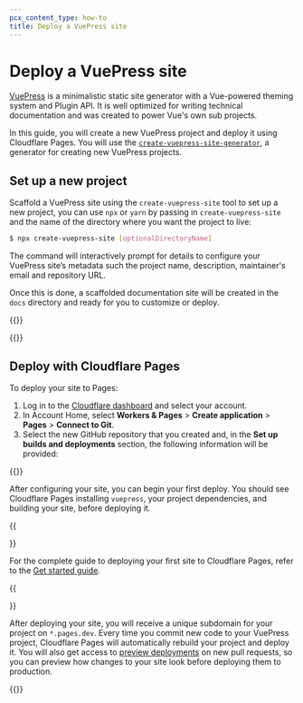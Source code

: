 ```yaml
---
pcx_content_type: how-to
title: Deploy a VuePress site
---
```


# Deploy a VuePress site

[VuePress](https://vuepress.vuejs.org/) is a minimalistic static site generator with a Vue-powered theming system and Plugin API. It is well optimized for writing technical documentation and was created to power Vue's own sub projects.

In this guide, you will create a new VuePress project and deploy it using Cloudflare Pages. You will use the [`create-vuepress-site-generator`](https://github.com/vuepress/create-vuepress-site), a generator for creating new VuePress projects.

## Set up a new project

Scaffold a VuePress site using the `create-vuepress-site` tool to set up a new project, you can use `npx` or `yarn` by passing in `create-vuepress-site` and the name of the directory where you want the project to live:

```sh
$ npx create-vuepress-site [optionalDirectoryName]
```

The command will interactively prompt for details to configure your VuePress site’s metadata such the project name, description, maintainer's email and repository URL.

Once this is done, a scaffolded documentation site will be created in the `docs` directory and ready for you to customize or deploy.

{{<render file="_tutorials-before-you-start.md">}}

{{<render file="_create-github-repository.md">}}

## Deploy with Cloudflare Pages

To deploy your site to Pages:

1. Log in to the [Cloudflare dashboard](https://dash.Khulnasoft.com/) and select your account.
2. In Account Home, select **Workers & Pages** > **Create application** > **Pages** > **Connect to Git**.
3. Select the new GitHub repository that you created and, in the **Set up builds and deployments** section, the following information will be provided:

{{<pages-build-preset framework="vuepress">}}

After configuring your site, you can begin your first deploy. You should see Cloudflare Pages installing `vuepress`, your project dependencies, and building your site, before deploying it.

{{<Aside type="note">}}

For the complete guide to deploying your first site to Cloudflare Pages, refer to the [Get started guide](/pages/get-started/).

{{</Aside>}}

After deploying your site, you will receive a unique subdomain for your project on `*.pages.dev`. Every time you commit new code to your VuePress project, Cloudflare Pages will automatically rebuild your project and deploy it. You will also get access to [preview deployments](/pages/platform/preview-deployments/) on new pull requests, so you can preview how changes to your site look before deploying them to production.

{{<render file="_learn-more.md" withParameters="VuePress">}}
